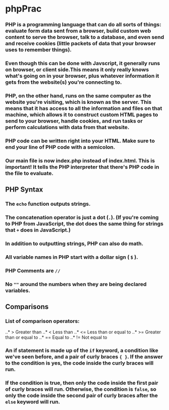 # phpPrac

### PHP is a programming language that can do all sorts of things: evaluate form data sent from a browser, build custom web content to serve the browser, talk to a database, and even send and receive cookies (little packets of data that your browser uses to remember things).

### Even though this can be done with Javscript, it generally runs on browser, or client side.This means it only really knows what's going on in your browser, plus whatever information it gets from the website(s) you're connecting to.

### PHP, on the other hand, runs on the same computer as the website you're visiting, which is known as the server. This means that it has access to all the information and files on that machine, which allows it to construct custom HTML pages to send to your browser, handle cookies, and run tasks or perform calculations with data from that website.

### PHP code can be written right into your HTML. Make sure to end your line of PHP code with a semicolon.

### Our main file is now index.php instead of index.html. This is important! It tells the PHP interpreter that there's PHP code in the file to evaluate.

## PHP Syntax

### The `echo` function outputs strings.

### The concatenation operator is just a dot (`.`). (If you're coming to PHP from JavaScript, the dot does the same thing for strings that `+` does in JavaScript.)

### In addition to outputting strings, PHP can also do math.

### All variable names in PHP start with a dollar sign ( `$` ).

### PHP Comments are `//`

### No `""` around the numbers when they are being declared variables.

## Comparisons

### List of comparison operators:

..* > Greater than
..* < Less than
..* <= Less than or equal to
..* >= Greater than or equal to
..* == Equal to
..* != Not equal to

### An if statement is made up of the `if` keyword, a condition like we've seen before, and a pair of curly braces `{ }`. If the answer to the condition is yes, the code inside the curly braces will run.

### If the condition is true, then only the code inside the first pair of curly braces will run. Otherwise, the condition is `false`, so only the code inside the second pair of curly braces after the `else` keyword will run.

### 